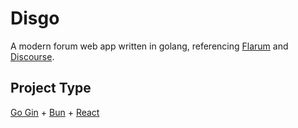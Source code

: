 # Disgo
A modern forum web app written in golang, referencing [Flarum](https://flarum.org/) and [Discourse](https://www.discourse.org/). 

## Project Type
[Go Gin](https://gin-gonic.com/) + [Bun](https://bun.uptrace.dev/) + [React](https://react.dev/)
